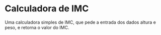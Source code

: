 # Calculadora de IMC #
Uma calculadora simples de IMC, que pede a entrada dos dados altura e peso, e retorna o valor do IMC.
